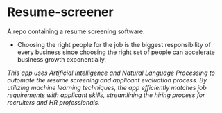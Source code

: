 # Resume-screener
A repo containing a resume screening software.

- Choosing the right people for the job is the biggest responsibility of every business since choosing the right set of people can accelerate business growth exponentially.

*This app uses Artificial Intelligence and Natural Language Processing to automate the resume screening and applicant evaluation process. By utilizing machine learning techniques, the app efficiently matches job requirements with applicant skills, streamlining the hiring process for recruiters and HR professionals.*
